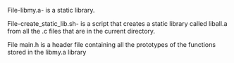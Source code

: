 File-libmy.a- is a static library.

File-create_static_lib.sh- is a script that creates a static library called liball.a from all the .c files that are in the current directory.

File main.h is a header file containing all the prototypes of the functions stored in the libmy.a library
